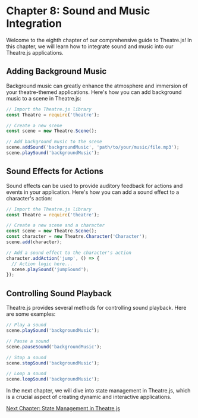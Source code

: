 # Chapter 8: Sound and Music Integration

Welcome to the eighth chapter of our comprehensive guide to Theatre.js! In this chapter, we will learn how to integrate sound and music into our Theatre.js applications.

## Adding Background Music

Background music can greatly enhance the atmosphere and immersion of your theatre-themed applications. Here's how you can add background music to a scene in Theatre.js:

```javascript
// Import the Theatre.js library
const Theatre = require('theatre');

// Create a new scene
const scene = new Theatre.Scene();

// Add background music to the scene
scene.addSound('backgroundMusic', 'path/to/your/music/file.mp3');
scene.playSound('backgroundMusic');
```

## Sound Effects for Actions

Sound effects can be used to provide auditory feedback for actions and events in your application. Here's how you can add a sound effect to a character's action:

```javascript
// Import the Theatre.js library
const Theatre = require('theatre');

// Create a new scene and a character
const scene = new Theatre.Scene();
const character = new Theatre.Character('Character');
scene.add(character);

// Add a sound effect to the character's action
character.addAction('jump', () => {
  // Action logic here...
  scene.playSound('jumpSound');
});
```

## Controlling Sound Playback

Theatre.js provides several methods for controlling sound playback. Here are some examples:

```javascript
// Play a sound
scene.playSound('backgroundMusic');

// Pause a sound
scene.pauseSound('backgroundMusic');

// Stop a sound
scene.stopSound('backgroundMusic');

// Loop a sound
scene.loopSound('backgroundMusic');
```

In the next chapter, we will dive into state management in Theatre.js, which is a crucial aspect of creating dynamic and interactive applications.

[Next Chapter: State Management in Theatre.js](chapter9-state-management.md)
